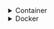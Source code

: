 <details><summary>Container</summary>
<p>

# Container
A way to package an application with everything they need inside the package including dependencies and configuration.
* It is packaged with all needed configuration.
* Only one command used to install the app
* It is its own isolated environment.
* You can run the same application with two different versions.
Containers are made up of images.
**Container images:** are 

</p>
</details>

<details><summary>Docker</summary>
<p>

# Docker
**Docker Image** is the actual package that is movable and carries the configuration together with the dependencies.
**Docker Container** when you pull the image and the application actually starts on the machine it creates the container environment.

</p>
</details>